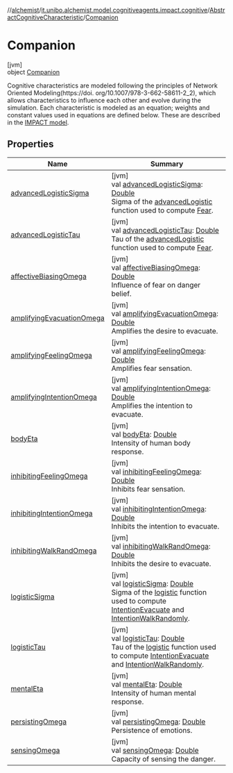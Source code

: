 //[alchemist](../../../../index.md)/[it.unibo.alchemist.model.cognitiveagents.impact.cognitive](../../index.md)/[AbstractCognitiveCharacteristic](../index.md)/[Companion](index.md)

# Companion

[jvm]\
object [Companion](index.md)

Cognitive characteristics are modeled following the principles of Network Oriented Modeling(https://doi. org/10.1007/978-3-662-58611-2_2), which allows characteristics to influence each other and evolve during the simulation. Each characteristic is modeled as an equation; weights and constant values used in equations are defined below. These are described in the [IMPACT model](https://doi.org/10.1007/978-3-319-70647-4_11).

## Properties

| Name | Summary |
|---|---|
| [advancedLogisticSigma](advanced-logistic-sigma.md) | [jvm]<br>val [advancedLogisticSigma](advanced-logistic-sigma.md): [Double](https://kotlinlang.org/api/latest/jvm/stdlib/kotlin/-double/index.html)<br>Sigma of the [advancedLogistic](../../../it.unibo.alchemist.model.cognitiveagents.impact.cognitive.utils/advanced-logistic.md) function used to compute [Fear](../../-fear/index.md). |
| [advancedLogisticTau](advanced-logistic-tau.md) | [jvm]<br>val [advancedLogisticTau](advanced-logistic-tau.md): [Double](https://kotlinlang.org/api/latest/jvm/stdlib/kotlin/-double/index.html)<br>Tau of the [advancedLogistic](../../../it.unibo.alchemist.model.cognitiveagents.impact.cognitive.utils/advanced-logistic.md) function used to compute [Fear](../../-fear/index.md). |
| [affectiveBiasingOmega](affective-biasing-omega.md) | [jvm]<br>val [affectiveBiasingOmega](affective-biasing-omega.md): [Double](https://kotlinlang.org/api/latest/jvm/stdlib/kotlin/-double/index.html)<br>Influence of fear on danger belief. |
| [amplifyingEvacuationOmega](amplifying-evacuation-omega.md) | [jvm]<br>val [amplifyingEvacuationOmega](amplifying-evacuation-omega.md): [Double](https://kotlinlang.org/api/latest/jvm/stdlib/kotlin/-double/index.html)<br>Amplifies the desire to evacuate. |
| [amplifyingFeelingOmega](amplifying-feeling-omega.md) | [jvm]<br>val [amplifyingFeelingOmega](amplifying-feeling-omega.md): [Double](https://kotlinlang.org/api/latest/jvm/stdlib/kotlin/-double/index.html)<br>Amplifies fear sensation. |
| [amplifyingIntentionOmega](amplifying-intention-omega.md) | [jvm]<br>val [amplifyingIntentionOmega](amplifying-intention-omega.md): [Double](https://kotlinlang.org/api/latest/jvm/stdlib/kotlin/-double/index.html)<br>Amplifies the intention to evacuate. |
| [bodyEta](body-eta.md) | [jvm]<br>val [bodyEta](body-eta.md): [Double](https://kotlinlang.org/api/latest/jvm/stdlib/kotlin/-double/index.html)<br>Intensity of human body response. |
| [inhibitingFeelingOmega](inhibiting-feeling-omega.md) | [jvm]<br>val [inhibitingFeelingOmega](inhibiting-feeling-omega.md): [Double](https://kotlinlang.org/api/latest/jvm/stdlib/kotlin/-double/index.html)<br>Inhibits fear sensation. |
| [inhibitingIntentionOmega](inhibiting-intention-omega.md) | [jvm]<br>val [inhibitingIntentionOmega](inhibiting-intention-omega.md): [Double](https://kotlinlang.org/api/latest/jvm/stdlib/kotlin/-double/index.html)<br>Inhibits the intention to evacuate. |
| [inhibitingWalkRandOmega](inhibiting-walk-rand-omega.md) | [jvm]<br>val [inhibitingWalkRandOmega](inhibiting-walk-rand-omega.md): [Double](https://kotlinlang.org/api/latest/jvm/stdlib/kotlin/-double/index.html)<br>Inhibits the desire to evacuate. |
| [logisticSigma](logistic-sigma.md) | [jvm]<br>val [logisticSigma](logistic-sigma.md): [Double](https://kotlinlang.org/api/latest/jvm/stdlib/kotlin/-double/index.html)<br>Sigma of the [logistic](../../../it.unibo.alchemist.model.cognitiveagents.impact.cognitive.utils/logistic.md) function used to compute [IntentionEvacuate](../../-intention-evacuate/index.md) and [IntentionWalkRandomly](../../-intention-walk-randomly/index.md). |
| [logisticTau](logistic-tau.md) | [jvm]<br>val [logisticTau](logistic-tau.md): [Double](https://kotlinlang.org/api/latest/jvm/stdlib/kotlin/-double/index.html)<br>Tau of the [logistic](../../../it.unibo.alchemist.model.cognitiveagents.impact.cognitive.utils/logistic.md) function used to compute [IntentionEvacuate](../../-intention-evacuate/index.md) and [IntentionWalkRandomly](../../-intention-walk-randomly/index.md). |
| [mentalEta](mental-eta.md) | [jvm]<br>val [mentalEta](mental-eta.md): [Double](https://kotlinlang.org/api/latest/jvm/stdlib/kotlin/-double/index.html)<br>Intensity of human mental response. |
| [persistingOmega](persisting-omega.md) | [jvm]<br>val [persistingOmega](persisting-omega.md): [Double](https://kotlinlang.org/api/latest/jvm/stdlib/kotlin/-double/index.html)<br>Persistence of emotions. |
| [sensingOmega](sensing-omega.md) | [jvm]<br>val [sensingOmega](sensing-omega.md): [Double](https://kotlinlang.org/api/latest/jvm/stdlib/kotlin/-double/index.html)<br>Capacity of sensing the danger. |
